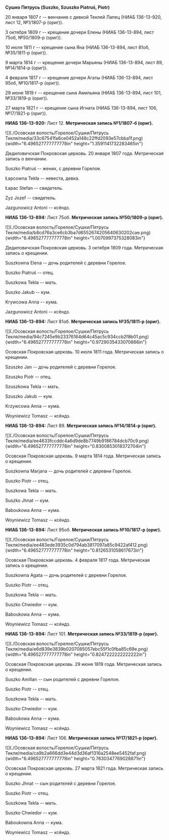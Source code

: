 **Сушко Пятрусь (Suszko, Szuszko Piatruś, Piotr)**

20 января 1807 г -- венчание с девкой Теклей Лапец (НИАБ 136-13-920,
лист 12, №1/1807-р (ориг)).

3 октября 1809 г -- крещение дочери Елены (НИАБ 136-13-894, лист 75об,
№50/1809-р (ориг)).

10 июля 1811 г -- крещение сына Яна (НИАБ 136-13-894, лист 81об,
№35/1811-р (ориг)).

9 марта 1814 г -- крещение дочери Марьяны (НИАБ 136-13-894, лист 89,
№14/1814-р (ориг)).

4 февраля 1817 г -- крещение дочери Агаты (НИАБ 136-13-894, лист 95об,
№10/1817-р (ориг)).

29 июня 1819 г -- крещение сына Амильяна (НИАБ 136-13-894, лист 101,
№33/1819-р (ориг)).

27 марта 1821 г -- крещение сына Игната (НИАБ 136-13-894, лист 106,
№17/1821-р (ориг)).

**НИАБ 136-13-920:** Лист 12. **Метрическая запись №1/1807-б (ориг).**

![](./Осовская волость/Горелое/Сушки/Пятрусь Текля/media/33c67541fa6ce0452a148c22ffd2093e57cbba1f.png){width="6.496527777777778in"
height="1.3591141732283465in"}

Дедиловичская Покровская церковь. 20 января 1807 года. Метрическая
запись о венчании.

Suszko Piatruś -- жених, с деревни Горелое.

Łapcowna Tekła -- невеста, девка.

Łapac Stefan -- свидетель.

Zyz Jozef -- свидетель.

Jazgunowicz Antoni -- ксёндз.

**НИАБ 136-13-894:** Лист 75об. **Метрическая запись №50/1809-р
(ориг).**

![](./Осовская волость/Горелое/Сушки/Пятрусь Текля/media/b8cd76a3ce6cb3ba7d6552674205640630202cae.png){width="6.496527777777778in"
height="1.0070997375328083in"}

Дедиловичская Покровская церковь. 3 октября 1809 года. Метрическая
запись о крещении.

Suszkowna Elena -- дочь родителей с деревни Горелое.

Suszko Piatruś -- отец.

Suszkowa Tekla -- мать.

Suszko Jakub -- кум.

Krywcowa Anna -- кума.

Jazgunowicz Antoni -- ксёндз.

**НИАБ 136-13-894:** Лист 81об. **Метрическая запись №35/1811-р
(ориг).**

![](./Осовская волость/Горелое/Сушки/Пятрусь Текля/media/94c7245e9b23376164d64c45ac5c934ccb2f8b01.png){width="6.496527777777778in"
height="0.9729035433070866in"}

Осовская Покровская церковь. 10 июля 1811 года. Метрическая запись о
крещении.

Szuszko Jan -- дочь родителей с деревни Горелое.

Szuszko Piotr -- отец.

Szuszkowa Tekla -- мать.

Szuszko Jakub -- кум.

Krzywcowa Anna -- кума.

Woyniewicz Tomasz -- ксёндз.

**НИАБ 136-13-894:** Лист 89. **Метрическая запись №14/1814-р (ориг).**

![](./Осовская волость/Горелое/Сушки/Пятрусь Текля/media/ee4633fccddc4a6d9de8b7749b9186784dcb70c9.png){width="6.496527777777778in"
height="0.8300853018372704in"}

Осовская Покровская церковь. 9 марта 1814 года. Метрическая запись о
крещении.

Suszkowna Marjana -- дочь родителей с деревни Горелое.

Suszko Piotr -- отец.

Suszkowa Tekla -- мать.

Suszko Jhnat -- кум.

Baboukowa Anna -- кума.

Woyniewicz Tomasz -- ксёндз.

**НИАБ 136-13-894:** Лист 95об. **Метрическая запись №10/1817-р
(ориг).**

![](./Осовская волость/Горелое/Сушки/Пятрусь Текля/media/ee483ede3935c0d794ab3817097a85c9422af412.png){width="6.496527777777778in"
height="0.8126531058617673in"}

Осовская Покровская церковь. 4 февраля 1817 года. Метрическая запись о
крещении.

Suszkowna Agata -- дочь родителей с деревни Горелое.

Suszko Piotr -- отец.

Suszkowa Tekla -- мать.

Suszko Chwiedor -- кум.

Baboukowa Anna -- кума.

Woyniewicz Tomasz -- ксёндз.

**НИАБ 136-13-894:** Лист 101. **Метрическая запись №33/1819-р (ориг).**

![](./Осовская волость/Горелое/Сушки/Пятрусь Текля/media/e6d839e3839b0207085057ebc55f1c0fba85c69e.png){width="6.496527777777778in"
height="0.8247222222222222in"}

Осовская Покровская церковь. 29 июня 1819 года. Метрическая запись о
крещении.

Suszko Amillan -- сын родителей с деревни Горелое.

Suszko Piotr -- отец.

Suszkowa Tekla -- мать.

Suszko Chwiedor -- кум.

Baboukowa Anna -- кума.

Woyniewicz Tomasz -- ксёндз.

**НИАБ 136-13-894:** Лист 106. **Метрическая запись №17/1821-р (ориг).**

![](./Осовская волость/Горелое/Сушки/Пятрусь Текля/media/ca9b2a666dd3e44d3d36af1316a2548ee5452faf.png){width="6.496527777777778in"
height="0.7630347769028871in"}

Осовская Покровская церковь. 27 марта 1821 года. Метрическая запись о
крещении.

Suszko Jhnat -- сын родителей с деревни Горелое.

Suszko Piotr -- отец.

Suszkowa Tekla -- мать.

Suszko Chwiedor -- кум.

Baboukowna Anna -- кума.

Woyniewicz Tomasz -- ксёндз.
